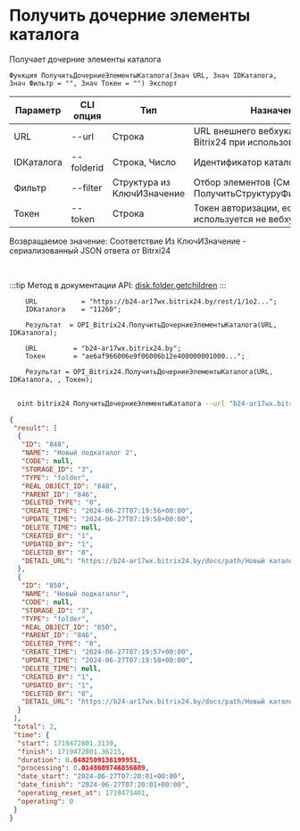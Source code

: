 ﻿---
sidebar_position: 7
---

# Получить дочерние элементы каталога
 Получает дочерние элементы каталога



`Функция ПолучитьДочерниеЭлементыКаталога(Знач URL, Знач IDКаталога, Знач Фильтр = "", Знач Токен = "") Экспорт`

  | Параметр | CLI опция | Тип | Назначение |
  |-|-|-|-|
  | URL | --url | Строка | URL внешнего вебхука или адрес Bitrix24 при использовании токена |
  | IDКаталога | --folderid | Строка, Число | Идентификатор каталога |
  | Фильтр | --filter | Структура из КлючИЗначение | Отбор элементов (См. ПолучитьСтруктуруФильтраКаталога) |
  | Токен | --token | Строка | Токен авторизации, если используется не вебхук |

  
  Возвращаемое значение:   Соответствие Из КлючИЗначение - сериализованный JSON ответа от Bitrxi24

<br/>

:::tip
Метод в документации API: [disk.folder.getchildren](https://dev.1c-bitrix.ru/rest_help/disk/folder/disk_folder_getchildren.php)
:::
<br/>


```bsl title="Пример кода"
    URL           = "https://b24-ar17wx.bitrix24.by/rest/1/1o2...";
    IDКаталога    = "11260";

    Результат  = OPI_Bitrix24.ПолучитьДочерниеЭлементыКаталога(URL, IDКаталога);

    URL         = "b24-ar17wx.bitrix24.by";
    Токен       = "ae6af966006e9f06006b12e400000001000...";

    Результат = OPI_Bitrix24.ПолучитьДочерниеЭлементыКаталога(URL, IDКаталога, , Токен);
```



```sh title="Пример команды CLI"
    
  oint bitrix24 ПолучитьДочерниеЭлементыКаталога --url "b24-ar17wx.bitrix24.by" --folderid "2490" --filter %filter% --token "56898d66006e9f06006b12e400000001000..."

```

```json title="Результат"
{
 "result": [
  {
   "ID": "848",
   "NAME": "Новый подкаталог 2",
   "CODE": null,
   "STORAGE_ID": "3",
   "TYPE": "folder",
   "REAL_OBJECT_ID": "848",
   "PARENT_ID": "846",
   "DELETED_TYPE": "0",
   "CREATE_TIME": "2024-06-27T07:19:56+00:00",
   "UPDATE_TIME": "2024-06-27T07:19:58+00:00",
   "DELETE_TIME": null,
   "CREATED_BY": "1",
   "UPDATED_BY": "1",
   "DELETED_BY": "0",
   "DETAIL_URL": "https://b24-ar17wx.bitrix24.by/docs/path/Новый каталог/Новый подкаталог 2"
  },
  {
   "ID": "850",
   "NAME": "Новый подкаталог",
   "CODE": null,
   "STORAGE_ID": "3",
   "TYPE": "folder",
   "REAL_OBJECT_ID": "850",
   "PARENT_ID": "846",
   "DELETED_TYPE": "0",
   "CREATE_TIME": "2024-06-27T07:19:57+00:00",
   "UPDATE_TIME": "2024-06-27T07:19:58+00:00",
   "DELETE_TIME": null,
   "CREATED_BY": "1",
   "UPDATED_BY": "1",
   "DELETED_BY": "0",
   "DETAIL_URL": "https://b24-ar17wx.bitrix24.by/docs/path/Новый каталог/Новый подкаталог"
  }
 ],
 "total": 2,
 "time": {
  "start": 1719472801.3139,
  "finish": 1719472801.36215,
  "duration": 0.0482509136199951,
  "processing": 0.0148689746856689,
  "date_start": "2024-06-27T07:20:01+00:00",
  "date_finish": "2024-06-27T07:20:01+00:00",
  "operating_reset_at": 1719473401,
  "operating": 0
 }
}
```
